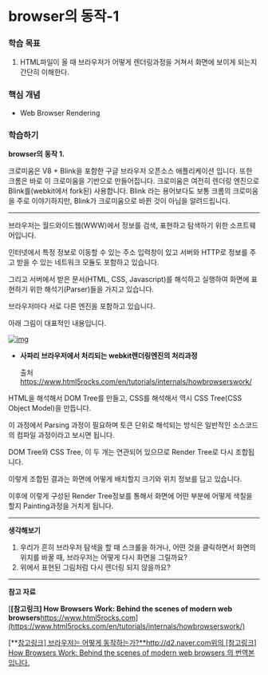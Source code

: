 # browser의 동작-1

### 학습 목표

1.  HTML파일이 올 때 브라우저가 어떻게 렌더링과정을 거쳐서 화면에 보이게 되는지 간단히 이해한다.


### 핵심 개념
- Web Browser Rendering

### 학습하기

**browser의 동작 1.**

크로미움은 V8 + Blink을 포함한 구글 브라우저 오픈소스 애플리케이션 입니다. 또한 크롬은 바로 이 크로미움을 기반으로 만들어집니다. 크로미움은 여전히 렌더링 엔진으로 Blink를(webkit에서 fork된) 사용합니다. Blink 라는 용어보다도 보통 크롬의 크로미움을 주로 이야기하지만, Blink가 크로미움으로 바뀐 것이 아님을 알려드립니다. 

------

브라우저는 월드와이드웹(WWW)에서 정보를 검색, 표현하고 탐색하기 위한 소프트웨어입니다.

 

인터넷에서 특정 정보로 이동할 수 있는 주소 입력창이 있고 서버와 HTTP로 정보를 주고 받을 수 있는 네트워크 모듈도 포함하고 있습니다.

그리고 서버에서 받은 문서(HTML, CSS, Javascript)를 해석하고 실행하여 화면에 표현하기 위한 해석기(Parser)들을 가지고 있습니다.

브라우저마다 서로 다른 엔진을 포함하고 있습니다.

아래 그림이 대표적인 내용입니다.

[![img](https://cphinf.pstatic.net/mooc/20171231_32/1514692895834EoHUo_PNG/webkitflow.png?type=w760)](https://github.com/namdh9011/web-boostcourse/blob/master/theory/1_%EC%9B%B9_%ED%94%84%EB%A1%9C%EA%B7%B8%EB%9E%98%EB%B0%8D_%EA%B8%B0%EC%B4%88/1_Web%EA%B0%9C%EB%B0%9C%EC%9D%98_%EC%9D%B4%ED%95%B4_FE_BE/image/4_1_Rendering.png)

- **사파리 브라우저에서 처리되는 webkit렌더링엔진의 처리과정**

  출처 https://www.html5rocks.com/en/tutorials/internals/howbrowserswork/

HTML을 해석해서 DOM Tree를 만들고, CSS를 해석해서 역시 CSS Tree(CSS Object Model)을 만듭니다. 

이 과정에서 Parsing 과정이 필요하며 토큰 단위로 해석되는 방식은 일반적인 소스코드의 컴파일 과정이라고 보시면 됩니다.

DOM Tree와 CSS Tree, 이 두 개는 연관되어 있으므로 Render Tree로 다시 조합됩니다.

이렇게 조합된 결과는 화면에 어떻게 배치할지 크기와 위치 정보를 담고 있습니다.

이후에 이렇게 구성된 Render Tree정보를 통해서 화면에 어떤 부분에 어떻게 색칠을 할지 Painting과정을 거치게 됩니다.



 

------

**생각해보기**

1. 우리가 흔히 브라우저 탐색을 할 때 스크롤을 하거나, 어떤 것을 클릭하면서 화면의 위치를 바꿀 때, 브라우저는 어떻게 다시 화면을 그릴까요?
2. 위에서 표현된 그림처럼 다시 렌더링 되지 않을까요? 



 

------

**참고 자료**

[**[참고링크\] How Browsers Work: Behind the scenes of modern web browsers**https://www.html5rocks.com](https://www.html5rocks.com/en/tutorials/internals/howbrowserswork/)

[**[참고링크\] 브라우저는 어떻게 동작하는가?**http://d2.naver.com위의 [참고링크] How Browsers Work: Behind the scenes of modern web browsers 의 번역본입니다.](http://d2.naver.com/helloworld/59361)